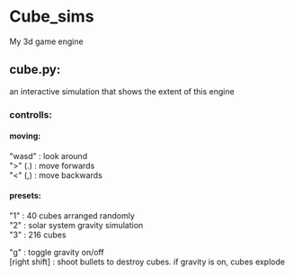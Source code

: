 # Cube_sims
My 3d game engine

## cube.py:
an interactive simulation that shows the extent of this engine  

### controlls:

#### moving:
"wasd"  : look around  
">" (.) : move forwards  
"<" (,) : move backwards  

#### presets:
"1" : 40 cubes arranged randomly  
"2" : solar system gravity simulation  
"3" : 216 cubes  

"g" : toggle gravity on/off  
[right shift] : shoot bullets to destroy cubes. if gravity is on, cubes explode
